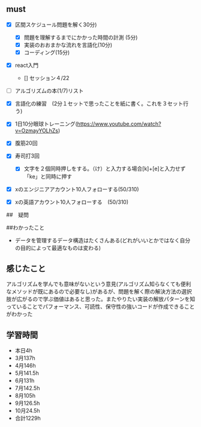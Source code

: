 

## must
- [x] 区間スケジュール問題を解く30分)
  - [x] 問題を理解するまでにかかった時間の計測 (5分)
  - [x] 実装のおおまかな流れを言語化(10分)
  - [x] コーディング(15分)
- [x] react入門
  - [] セッション４/22
- [ ] アルゴリズムの本(1/7)リスト
- [x] 言語化の練習　(2分１セットで思ったことを紙に書く。これを３セット行う)
- [x] 1日10分眼球トレーニング(https://www.youtube.com/watch?v=OzmayYOLhZs)
- [x] 腹筋20回
- [x] 寿司打3回
  - [x] 文字を２個同時押しをする。（け）と入力する場合[k]+[e]と入力せず「ke」と同時に押す
- [x] xのエンジニアアカウント10人フォローする(50/310)
- [x] xの英語アカウント10人フォローする　(50/310)
     

##　疑問



##わかったこと
- データを管理するデータ構造はたくさんある(どれがいいとかではなく自分の目的によって最適なものは変わる)


## 感じたこと
アルゴリズムを学んでも意味がないという意見(アルゴリズム知らなくても便利なメソッドが既にあるので必要なし)があるが、問題を解く際の解決方法の選択肢が広がるので学ぶ価値はあると思った。またやりたい実装の解放パターンを知っていることでパフォーマンス、可読性、保守性の強いコードが作成できることがわかった



## 学習時間
  - 本日4h
  - 3月137h
  - 4月146h
  - 5月141.5h
  - 6月131h
  - 7月142.5h
  - 8月105h
  - 9月126.5h
  - 10月24.5h
  - 合計1229h
    








